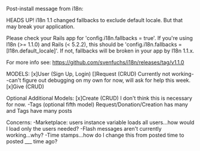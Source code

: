 Post-install message from i18n:

HEADS UP! i18n 1.1 changed fallbacks to exclude default locale.
But that may break your application.

Please check your Rails app for 'config.i18n.fallbacks = true'.
If you're using I18n (>= 1.1.0) and Rails (< 5.2.2), this should be
'config.i18n.fallbacks = [I18n.default_locale]'.
If not, fallbacks will be broken in your app by I18n 1.1.x.

For more info see:
https://github.com/svenfuchs/i18n/releases/tag/v1.1.0

MODELS:
[x]User (Sign Up, Login)
[]Request (CRUD) Currently not working--can't figure out debugging on my own for now, will ask for help this week.
[x]Give (CRUD)

Optional Additional Models:
[x]Create (CRUD) I don't think this is necessary for now.
-Tags (optional fifth model) Request/Donation/Creation has many and Tags have many posts

Concerns:
-Marketplace: users instance variable loads all users...how would I load only the users needed?
-Flash messages aren't currently working...why?
-Time stamps...how do I change this from posted time to posted ___ time ago?
